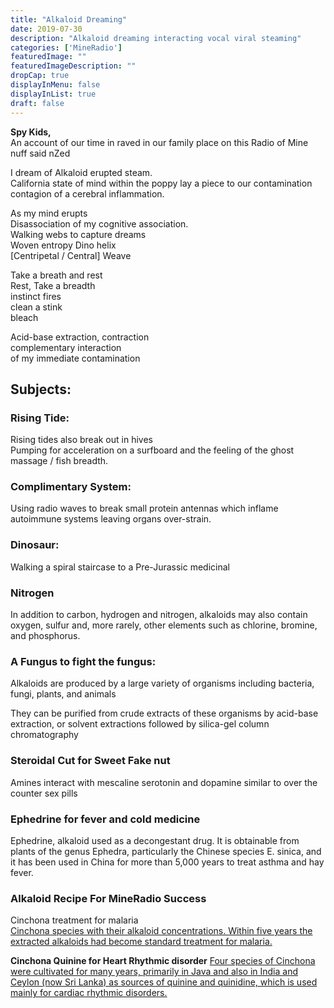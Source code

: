 ```yaml
---
title: "Alkaloid Dreaming"
date: 2019-07-30
description: "Alkaloid dreaming interacting vocal viral steaming"
categories: ['MineRadio']
featuredImage: ""
featuredImageDescription: ""
dropCap: true
displayInMenu: false
displayInList: true
draft: false
---
```


**Spy Kids,** <br>
An account of our time in raved in our family place on this Radio of Mine nuff said nZed <br>

I dream of Alkaloid erupted steam. <br>
California state of mind within the poppy lay a piece to our contamination contagion of a cerebral inflammation. <br>


As my mind erupts <br>
Disassociation of my cognitive association. <br>
Walking webs to capture dreams <br>
Woven entropy Dino helix <br>
[Centripetal / Central] Weave <br>


Take a breath and rest <br>
Rest, Take a breadth <br>
instinct fires <br>
clean a stink <br>
bleach <br>


Acid-base extraction, contraction <br>
complementary interaction <br>
of my immediate contamination <br>


## Subjects:

### Rising Tide: <br>
Rising tides also break out in hives <br>
Pumping for acceleration on a surfboard and the feeling of the ghost <br>
massage / fish breadth. <br>

### Complimentary System: <br>
Using radio waves to break small protein antennas which inflame autoimmune systems leaving organs over-strain. <br>

### Dinosaur: <br>
Walking a spiral staircase to a Pre-Jurassic medicinal <br>

### Nitrogen <br>
In addition to carbon, hydrogen and nitrogen, alkaloids may also contain oxygen, sulfur and, more rarely, other elements such as chlorine, bromine, and phosphorus. <br>

### A Fungus to fight the fungus: <br>
Alkaloids are produced by a large variety of organisms including bacteria, fungi, plants, and animals <br>

They can be purified from crude extracts of these organisms by acid-base extraction, or solvent extractions followed by silica-gel column chromatography <br>


### Steroidal Cut for Sweet Fake nut <br>
Amines interact with mescaline serotonin and dopamine similar to over the counter sex pills <br>

### Ephedrine for fever and cold medicine <br>
Ephedrine, alkaloid used as a decongestant drug. It is obtainable from plants of the genus Ephedra, particularly the Chinese species E. sinica, and it has been used in China for more than 5,000 years to treat asthma and hay fever.

### Alkaloid Recipe For MineRadio Success <br>
Cinchona treatment for malaria <br>
[Cinchona species with their alkaloid concentrations. Within five years the extracted alkaloids had become standard treatment for malaria.](https://www.britannica.com/plant/Cinchona)  

**Cinchona Quinine for Heart Rhythmic disorder**
[Four species of Cinchona were cultivated for many years, primarily in Java and also in India and Ceylon (now Sri Lanka) as sources of quinine and quinidine, which is used mainly for cardiac rhythmic disorders.](https://www.britannica.com/plant/Cinchona)  